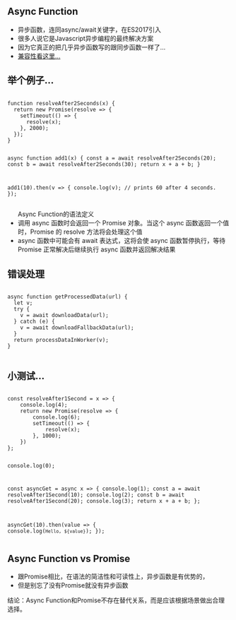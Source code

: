 <section>
    <h1>Async Function</h1>
    <ul>
        <li>异步函数，连同async/await关键字，在ES2017引入</li>
        <li>很多人说它是Javascript异步编程的最终解决方案</li>
        <li>因为它真正的把几乎异步函数写的跟同步函数一样了...</li>
        <li><a href="https://caniuse.com/#search=async" target="_blank">兼容性看这里...</a></li>
    </ul>
</section>
<section>
    <h1>举个例子...</h1>
    <pre><code>
function resolveAfter2Seconds(x) {
  return new Promise(resolve => {
    setTimeout(() => {
      resolve(x);
    }, 2000);
  });
}


async function add1(x) {
  const a = await resolveAfter2Seconds(20);
  const b = await resolveAfter2Seconds(30);
  return x + a + b;
}

add1(10).then(v => {
  console.log(v);  // prints 60 after 4 seconds.
});
    </code></pre>
    <ul>Async Function的语法定义
        <li>调用 async 函数时会返回一个 Promise 对象。当这个 async 函数返回一个值时，Promise 的 resolve 方法将会处理这个值</li>
        <li>async 函数中可能会有 await 表达式，这将会使 async 函数暂停执行，等待 Promise 正常解决后继续执行 async 函数并返回解决结果</li>
    </ul>
</section>
<section>
    <h1>错误处理</h1>
    <pre class="fragment" data-fragment-index="1"><code>
async function getProcessedData(url) {
  let v;
  try {
    v = await downloadData(url);
  } catch (e) {
    v = await downloadFallbackData(url);
  }
  return processDataInWorker(v);
}
    </code></pre>
</section>
<section>
    <h1>小测试...</h1>
    <pre><code>
const resolveAfter1Second = x => {
    console.log(4);
    return new Promise(resolve => {
        console.log(6);
        setTimeout(() => {
            resolve(x);
        }, 1000);
    })
};

console.log(0);

const asyncGet = async x => {
    console.log(1);
    const a = await resolveAfter1Second(10);
    console.log(2);
    const b = await resolveAfter1Second(20);
    console.log(3);
    return x + a + b;
};

asyncGet(10).then(value => {
    console.log(`Hello, ${value}`);
});
    </code></pre>
</section>
<section>
    <h1>Async Function vs Promise</h1>
    <ul>
        <li class="fragment">跟Promise相比，在语法的简洁性和可读性上，异步函数是有优势的，</li>
        <li class="fragment">但是别忘了没有Promise就没有异步函数</li>
    </ul>
    <p class="fragment">结论：Async Function和Promise不存在替代关系，而是应该根据场景做出合理选择。</p>
</section>
